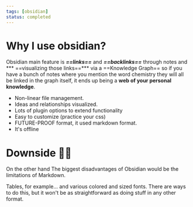 ```yaml
---
tags: [obsidian]
status: completed
---
```


# Why I use obsidian?
Obsidian main feature is ***==links==*** and ***==backlinks==*** through notes and *** ==visualizing those links==*** via a ==Knowledge Graph== so if you have a bunch of notes where you mention the word chemistry they will all be linked in the graph itself, it ends up being a **web of your personal knowledge**.

- Non-linear file management.
- Ideas and relationships visualized.
- Lots of plugin options to extend functionality
- Easy to customize (practice your css)
- FUTURE-PROOF format, it used markdown format.
- It's offline

# Downside 👎🏻
On the other hand The biggest disadvantages of Obsidian would be the limitations of Markdown.

Tables, for example... and various colored and sized fonts. There are ways to do this, but it won't be as straightforward as doing stuff in any other format.
